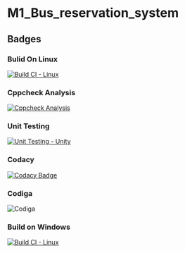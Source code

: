# M1_Bus_reservation_system
## Badges
### Bulid On Linux
[![Build CI - Linux](https://github.com/Naresh17025/M1_Bus_reservation_system/actions/workflows/c-cpp.yml/badge.svg)](https://github.com/Naresh17025/M1_Bus_reservation_system/actions/workflows/c-cpp.yml)
### Cppcheck Analysis
[![Cppcheck Analysis](https://github.com/Naresh17025/M1_Bus_reservation_system/actions/workflows/cppcheck_Analyse.yml/badge.svg)](https://github.com/Naresh17025/M1_Bus_reservation_system/actions/workflows/cppcheck_Analyse.yml)
### Unit Testing
[![Unit Testing - Unity](https://github.com/Naresh17025/M1_Bus_reservation_system/actions/workflows/unit%20testing.yml/badge.svg)](https://github.com/Naresh17025/M1_Bus_reservation_system/actions/workflows/unit%20testing.yml)
### Codacy
[![Codacy Badge](https://app.codacy.com/project/badge/Grade/82feddcf6e834d36b4f10682ef9a0ae9)](https://www.codacy.com/gh/Naresh17025/M1_Bus_reservation_system/dashboard?utm_source=github.com&amp;utm_medium=referral&amp;utm_content=Naresh17025/M1_Bus_reservation_system&amp;utm_campaign=Badge_Grade)
### Codiga 
![Codiga](https://api.codiga.io/project/32304/status/svg)
### Build on Windows
[![Build CI - Linux](https://github.com/Naresh17025/M1_Bus_reservation_system/actions/workflows/c-cpp.yml/badge.svg)](https://github.com/Naresh17025/M1_Bus_reservation_system/actions/workflows/c-cpp.yml)
